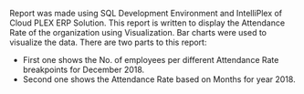Report was made using SQL Development Environment and IntelliPlex of Cloud PLEX ERP Solution.
This report is written to display the Attendance Rate of the organization using Visualization. Bar charts were used to visualize the data.
There are two parts to this report:
- First one shows the No. of employees per different Attendance Rate breakpoints for December 2018. 
- Second one shows the Attendance Rate based on Months for year 2018.
 


